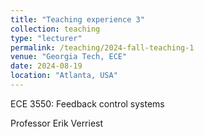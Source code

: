 ```yaml
---
title: "Teaching experience 3"
collection: teaching
type: "lecturer"
permalink: /teaching/2024-fall-teaching-1
venue: "Georgia Tech, ECE"
date: 2024-08-19
location: "Atlanta, USA"
---
```

ECE 3550: Feedback control systems

Professor Erik Verriest
